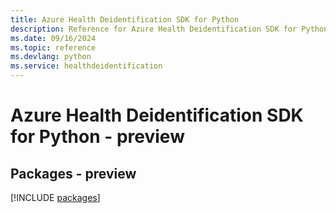```yaml
---
title: Azure Health Deidentification SDK for Python
description: Reference for Azure Health Deidentification SDK for Python
ms.date: 09/16/2024
ms.topic: reference
ms.devlang: python
ms.service: healthdeidentification
---
```

# Azure Health Deidentification SDK for Python - preview
## Packages - preview
[!INCLUDE [packages](health-deidentification-index.md)]